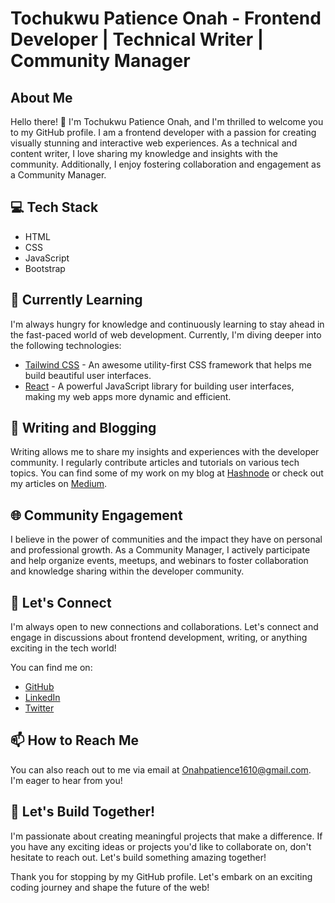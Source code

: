 # Tochukwu Patience Onah - Frontend Developer | Technical Writer | Community Manager

<!--![Animated Profile Image](profile-animation.gif) _(You can replace this with a link to your animated profile image or GIF showcasing your work)_
-->
## About Me

Hello there! 👋 I'm Tochukwu Patience Onah, and I'm thrilled to welcome you to my GitHub profile. I am a frontend developer with a passion for creating visually stunning and interactive web experiences. As a technical and content writer, I love sharing my knowledge and insights with the community. Additionally, I enjoy fostering collaboration and engagement as a Community Manager.

## 💻 Tech Stack

- HTML
- CSS
- JavaScript
- Bootstrap

## 🌱 Currently Learning

I'm always hungry for knowledge and continuously learning to stay ahead in the fast-paced world of web development. Currently, I'm diving deeper into the following technologies:

- [Tailwind CSS](https://tailwindcss.com/) - An awesome utility-first CSS framework that helps me build beautiful user interfaces.
- [React](https://reactjs.org/) - A powerful JavaScript library for building user interfaces, making my web apps more dynamic and efficient.

## 📝 Writing and Blogging

Writing allows me to share my insights and experiences with the developer community. I regularly contribute articles and tutorials on various tech topics. You can find some of my work on my blog at [Hashnode](https://tcodess.hashnode.dev/) or check out my articles on [Medium](https://medium.com/@onahpatience1610).

## 🌐 Community Engagement

I believe in the power of communities and the impact they have on personal and professional growth. As a Community Manager, I actively participate and help organize events, meetups, and webinars to foster collaboration and knowledge sharing within the developer community.

## 🔗 Let's Connect

I'm always open to new connections and collaborations. Let's connect and engage in discussions about frontend development, writing, or anything exciting in the tech world!

You can find me on:

- [GitHub](https://github.com/tchytech)
- [LinkedIn](https://www.linkedin.com/in/tochukwu-onah-13a676195/)
- [Twitter](https://twitter.com/T_codess)

## 📫 How to Reach Me

You can also reach out to me via email at Onahpatience1610@gmail.com. I'm eager to hear from you!

## 🎉 Let's Build Together!

I'm passionate about creating meaningful projects that make a difference. If you have any exciting ideas or projects you'd like to collaborate on, don't hesitate to reach out. Let's build something amazing together!

Thank you for stopping by my GitHub profile. Let's embark on an exciting coding journey and shape the future of the web!


